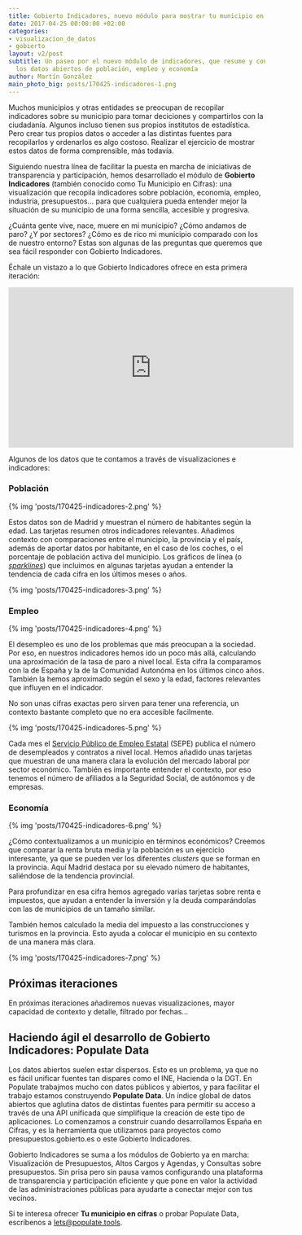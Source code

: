 ```yaml
---
title: Gobierto Indicadores, nuevo módulo para mostrar tu municipio en cifras
date: 2017-04-25 00:00:00 +02:00
categories:
- visualizacion_de_datos
- gobierto
layout: v2/post
subtitle: Un paseo por el nuevo módulo de indicadores, que resume y contextualiza
  los datos abiertos de población, empleo y economía
author: Martín González
main_photo_big: posts/170425-indicadores-1.png
---
```


Muchos municipios y otras entidades se preocupan de recopilar indicadores sobre su municipio para tomar deciciones y compartirlos con la ciudadanía. Algunos incluso tienen sus propios institutos de estadística. Pero crear tus propios datos o acceder a las distintas fuentes para recopilarlos y ordenarlos es algo costoso. Realizar el ejercicio de mostrar estos datos de forma comprensible, más todavía.

Siguiendo nuestra línea de facilitar la puesta en marcha de iniciativas de transparencia y participación, hemos desarrollado el módulo de **Gobierto Indicadores** (también conocido como Tu Municipio en Cifras): una visualización que recopila indicadores sobre población, economía, empleo, industria, presupuestos... para que cualquiera pueda entender mejor la situación de su municipio de una forma sencilla, accesible y progresiva.

¿Cuánta gente vive, nace, muere en mi municipio? ¿Cómo andamos de paro? ¿Y por sectores? ¿Cómo es de rico mi municipio comparado con los de nuestro entorno? Estas son algunas de las preguntas que queremos que sea fácil responder con Gobierto Indicadores.  

Échale un vistazo a lo que Gobierto Indicadores ofrece en esta primera iteración:

<div class="video_wrapper">
  <iframe width="560" height="315" src="https://www.youtube.com/embed/nzKvoI1xLXA" frameborder="0" allowfullscreen></iframe>
</div>

Algunos de los datos que te contamos a través de visualizaciones e indicadores:

### Población

{% img 'posts/170425-indicadores-2.png' %}

Estos datos son de Madrid y muestran el número de habitantes según la edad. Las tarjetas resumen otros indicadores relevantes. Añadimos contexto con comparaciones entre el municipio, la provincia y el país, además de aportar datos por habitante, en el caso de los coches, o el porcentaje de población activa del municipio. Los gráficos de línea (o [_sparklines_](https://en.wikipedia.org/wiki/Sparkline)) que incluimos en algunas tarjetas ayudan a entender la tendencia de cada cifra en los últimos meses o años.

{% img 'posts/170425-indicadores-3.png' %}

### Empleo
{% img 'posts/170425-indicadores-4.png' %}

El desempleo es uno de los problemas que más preocupan a la sociedad. Por eso, en nuestros indicadores hemos ido un poco más allá, calculando una aproximación de la tasa de paro a nivel local. Esta cifra la comparamos con la de España y la de la Comunidad Autonóma en los últimos cinco años. También la hemos aproximado según el sexo y la edad, factores relevantes que influyen en el indicador.

No son unas cifras exactas pero sirven para tener una referencia, un contexto bastante completo que no era accesible facilmente.

{% img 'posts/170425-indicadores-5.png' %}

Cada mes el [Servicio Público de Empleo Estatal](https://www.sepe.es/) (SEPE) publica el número de desempleados y contratos a nivel local. Hemos añadido unas tarjetas que muestran de una manera clara la evolución del mercado laboral por sector económico. También es importante entender el contexto, por eso tenemos el número de afiliados a la Seguridad Social, de autónomos y de empresas.

### Economía
{% img 'posts/170425-indicadores-6.png' %}

¿Cómo contextualizamos a un municipio en términos económicos? Creemos que comparar la renta bruta media y la población es un ejercicio interesante, ya que se pueden ver los diferentes _clusters_ que se forman en la provincia. Aquí Madrid destaca por su elevado número de habitantes, saliéndose de la tendencia provincial.

Para profundizar en esa cifra hemos agregado varias tarjetas sobre renta e impuestos, que ayudan a entender la inversión y la deuda comparándolas con las de municipios de un tamaño similar.

También hemos calculado la media del impuesto a las construcciones y turismos en la provincia. Esto ayuda a colocar el municipio en su contexto de una manera más clara.

{% img 'posts/170425-indicadores-7.png' %}

## Próximas iteraciones

En próximas iteraciones añadiremos nuevas visualizaciones, mayor capacidad de contexto y detalle, filtrado por fechas...

## Haciendo ágil el desarrollo de Gobierto Indicadores: Populate Data

Los datos abiertos suelen estar dispersos. Esto es un problema, ya que no es fácil unificar fuentes tan dispares como el INE, Hacienda o la DGT. En Populate trabajmos mucho con datos públicos y abiertos, y para facilitar el trabajo estamos construyendo **Populate Data**. Un índice global de datos abiertos que aglutina datos de distintas fuentes para permitir su acceso a través de una API unificada que simplifique la creación de este tipo de aplicaciones. Lo comenzamos a construir cuando desarrollamos España en Cifras, y es la herramienta que utilizamos para proyectos como presupuestos.gobierto.es o este Gobierto Indicadores.

Gobierto Indicadores se suma a los módulos de Gobierto ya en marcha: Visualización de Presupuestos, Altos Cargos y Agendas, y Consultas sobre presupuestos. Sin prisa pero sin pausa vamos configurando una plataforma de transparencia y participación eficiente y que pone en valor la actividad de las administraciones públicas para ayudarte a conectar mejor con tus vecinos.  

Si te interesa ofrecer **Tu municipio en cifras** o probar Populate Data, escríbenos a [lets@populate.tools](mailto:lets@populate.tools).
